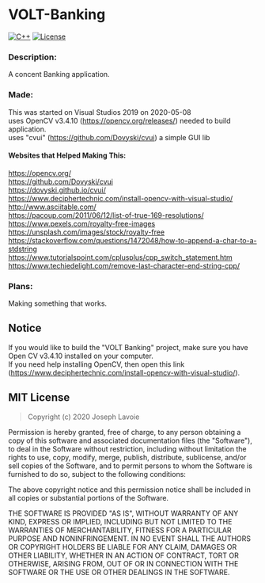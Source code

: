 # VOLT-Banking
[![C++](https://img.shields.io/badge/language-C%2B%2B-%23f34b7d.svg?style=plastic)](https://en.wikipedia.org/wiki/C%2B%2B)
[![License](https://img.shields.io/github/license/danielkrupinski/Osiris.svg?style=plastic)](LICENSE)

### Description:
A concent Banking application.

### Made:
This was started on Visual Studios 2019 on 2020-05-08  
uses OpenCV v3.4.10 (https://opencv.org/releases/) needed to build application.  
uses "cvui" (https://github.com/Dovyski/cvui) a simple GUI lib

#### Websites that Helped Making This:
https://opencv.org/  
https://github.com/Dovyski/cvui  
https://dovyski.github.io/cvui/  
https://www.deciphertechnic.com/install-opencv-with-visual-studio/  
http://www.asciitable.com/  
https://pacoup.com/2011/06/12/list-of-true-169-resolutions/  
https://www.pexels.com/royalty-free-images  
https://unsplash.com/images/stock/royalty-free
https://stackoverflow.com/questions/1472048/how-to-append-a-char-to-a-stdstring
https://www.tutorialspoint.com/cplusplus/cpp_switch_statement.htm
https://www.techiedelight.com/remove-last-character-end-string-cpp/

### Plans:
Making something that works.

## Notice
If you would like to build the "VOLT Banking" project, make sure you have Open CV v3.4.10 installed on your computer.  
If you need help installing OpenCV, then open this link (https://www.deciphertechnic.com/install-opencv-with-visual-studio/).

## MIT License

> Copyright (c) 2020 Joseph Lavoie

Permission is hereby granted, free of charge, to any person obtaining a copy
of this software and associated documentation files (the "Software"), to deal
in the Software without restriction, including without limitation the rights
to use, copy, modify, merge, publish, distribute, sublicense, and/or sell
copies of the Software, and to permit persons to whom the Software is
furnished to do so, subject to the following conditions:

The above copyright notice and this permission notice shall be included in all
copies or substantial portions of the Software.

THE SOFTWARE IS PROVIDED "AS IS", WITHOUT WARRANTY OF ANY KIND, EXPRESS OR
IMPLIED, INCLUDING BUT NOT LIMITED TO THE WARRANTIES OF MERCHANTABILITY,
FITNESS FOR A PARTICULAR PURPOSE AND NONINFRINGEMENT. IN NO EVENT SHALL THE
AUTHORS OR COPYRIGHT HOLDERS BE LIABLE FOR ANY CLAIM, DAMAGES OR OTHER
LIABILITY, WHETHER IN AN ACTION OF CONTRACT, TORT OR OTHERWISE, ARISING FROM,
OUT OF OR IN CONNECTION WITH THE SOFTWARE OR THE USE OR OTHER DEALINGS IN THE
SOFTWARE.
